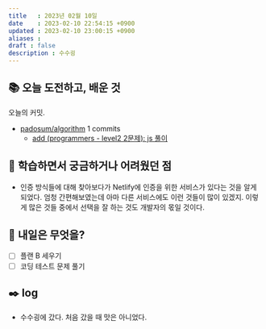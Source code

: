 ```yaml
---
title   : 2023년 02월 10일 
date    : 2023-02-10 22:54:15 +0900
updated : 2023-02-10 23:00:15 +0900
aliases : 
draft : false
description : 수수굉
---
```

## 📚 오늘 도전하고, 배운 것

<!-- commit -->
오늘의 커밋.
- [padosum/algorithm](https://github.com/padosum/algorithm) 1 commits
  - [add (programmers - level2 2문제): js 풀이](https://github.com/padosum/algorithm/commit/7688ecdec00269cf390ee24803561bc515160f58)
<!-- commitstop -->

## 🤔 학습하면서 궁금하거나 어려웠던 점
- 인증 방식들에 대해 찾아보다가 Netlify에 인증을 위한 서비스가 있다는 것을 알게되었다. 엄청 간편해보였는데 아마 다른 서비스에도 이런 것들이 많이 있겠지. 이렇게 많은 것들 중에서 선택을 잘 하는 것도 개발자의 몫일 것이다.

## 🌅 내일은 무엇을?
- [ ] 플랜 B 세우기
- [ ] 코딩 테스트 문제 풀기

## ✒️ log
- 수수굉에 갔다. 처음 갔을 때 맛은 아니었다. 

